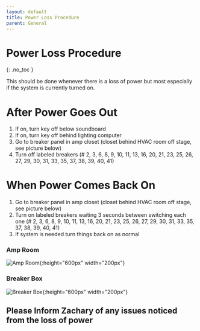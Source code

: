 ```yaml
---
layout: default
title: Power Loss Procedure
parent: General
---
```


# Power Loss Procedure
{: .no_toc }

This should be done whenever there is a loss of power but most especially if the system is currently turned on.

# After Power Goes Out
1. If on, turn key off below soundboard
1. If on, turn key off behind lighting computer
1. Go to breaker panel in amp closet (closet behind HVAC room off stage, see picture below)
1. Turn off labeled breakers (# 2, 3, 6, 8, 9, 10, 11, 13, 16, 20, 21, 23, 25, 26, 27, 29, 30, 31, 33, 35, 37, 38, 39, 40, 41)

# When Power Comes Back On
1. Go to breaker panel in amp closet (closet behind HVAC room off stage, see picture below)
1. Turn on labeled breakers waiting 3 seconds between switching each one (# 2, 3, 6, 8, 9, 10, 11, 13, 16, 20, 21, 23, 25, 26, 27, 29, 30, 31, 33, 35, 37, 38, 39, 40, 41)
1. If system is needed turn things back on as normal

### Amp Room
![Amp Room](../assets/images/general/power-loss-amp-room.png){:height="600px" width="200px"}

### Breaker Box
![Breaker Box](../assets/images/general/power-loss-breaker-box.png){:height="600px" width="200px"}

## Please Inform Zachary of any issues noticed from the loss of power

